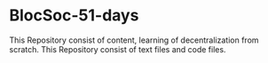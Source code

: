 # BlocSoc-51-days

This Repository consist of content, learning of decentralization from scratch. This Repository consist of text files and code files.